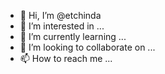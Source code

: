 - 👋 Hi, I’m @etchinda
- 👀 I’m interested in ...
- 🌱 I’m currently learning ...
- 💞️ I’m looking to collaborate on ...
- 📫 How to reach me ...

<!---
etchinda/etchinda is a ✨ special ✨ repository because its `README.md` (this file) appears on your GitHub profile.
You can click the Preview link to take a look at your changes.
--->
